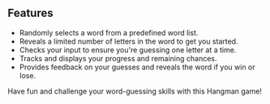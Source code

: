 ## Features
- Randomly selects a word from a predefined word list.
- Reveals a limited number of letters in the word to get you started.
- Checks your input to ensure you're guessing one letter at a time.
- Tracks and displays your progress and remaining chances.
- Provides feedback on your guesses and reveals the word if you win or lose.

Have fun and challenge your word-guessing skills with this Hangman game!
